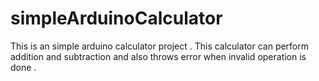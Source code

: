 # simpleArduinoCalculator
This is an simple arduino calculator project . This calculator can perform addition and subtraction and also throws error when invalid operation is done .
